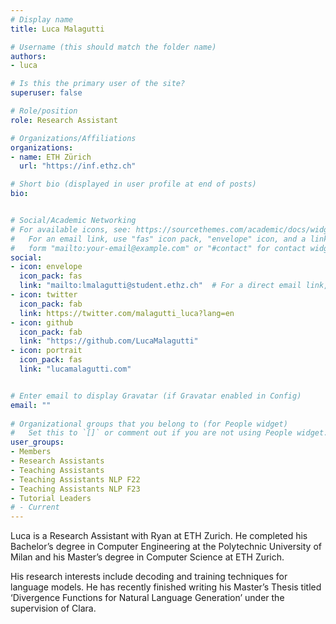 ```yaml
---
# Display name
title: Luca Malagutti

# Username (this should match the folder name)
authors:
- luca

# Is this the primary user of the site?
superuser: false

# Role/position
role: Research Assistant

# Organizations/Affiliations
organizations:
- name: ETH Zürich
  url: "https://inf.ethz.ch"

# Short bio (displayed in user profile at end of posts)
bio: 


# Social/Academic Networking
# For available icons, see: https://sourcethemes.com/academic/docs/widgets/#icons
#   For an email link, use "fas" icon pack, "envelope" icon, and a link in the
#   form "mailto:your-email@example.com" or "#contact" for contact widget.
social:
- icon: envelope
  icon_pack: fas
  link: "mailto:lmalagutti@student.ethz.ch"  # For a direct email link, use "mailto:test@example.org".
- icon: twitter
  icon_pack: fab
  link: https://twitter.com/malagutti_luca?lang=en
- icon: github
  icon_pack: fab
  link: "https://github.com/LucaMalagutti"
- icon: portrait
  icon_pack: fas
  link: "lucamalagutti.com"


# Enter email to display Gravatar (if Gravatar enabled in Config)
email: ""
  
# Organizational groups that you belong to (for People widget)
#   Set this to `[]` or comment out if you are not using People widget.  
user_groups:
- Members
- Research Assistants
- Teaching Assistants
- Teaching Assistants NLP F22
- Teaching Assistants NLP F23
- Tutorial Leaders
# - Current
---
```


Luca is a Research Assistant with Ryan at ETH Zurich. He completed his Bachelor’s degree in Computer Engineering at the Polytechnic University of Milan and his Master’s degree in Computer Science at ETH Zurich.

His research interests include decoding and training techniques for language models. He has recently finished writing his Master’s Thesis titled ‘Divergence Functions for Natural Language Generation’ under the supervision of Clara.